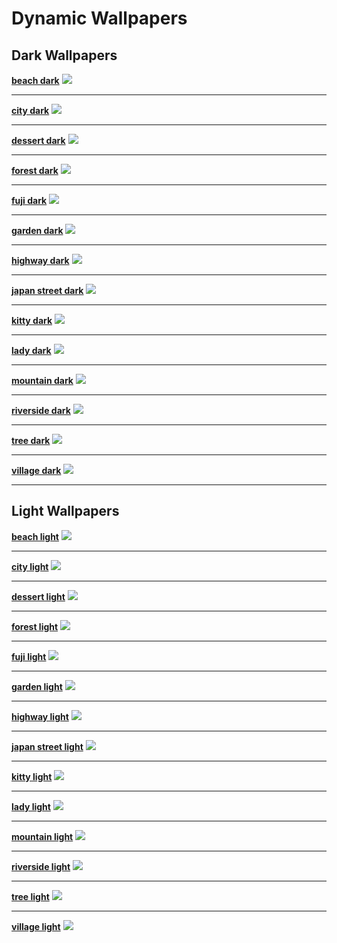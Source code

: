 # Dynamic Wallpapers

## Dark Wallpapers


**[beach dark](Dark/Beach-Dark.png)**
![](Dark/Beach-Dark.png) 

---

**[city dark](Dark/City_dark.jpgi)**
![](Dark/City_dark.jpg) 

---

**[dessert dark](Dark/Dessert-Dark.png)**
![](Dark/Dessert-Dark.png) 

---

**[forest dark](Dark/Forest-Dark.png)**
![](Dark/Forest-Dark.png) 

---

**[fuji dark](Dark/Fuji-Dark.png)**
![](Dark/Fuji-Dark.png) 

---

**[garden dark](Dark/Garden-Dark.png)**
![](Dark/Garden-Dark.png) 

---

**[highway dark](Dark/highway_dark.jpg)**
![](Dark/highway_dark.jpg) 

---

**[japan street dark](Dark/japan-street-Dark.png)**
![](Dark/japan-street-Dark.png) 

---

**[kitty dark](Dark/kitty_dark.jpg)**
![](Dark/kitty_dark.jpg) 

---

**[lady dark](Dark/Lady-Dark.png)**
![](Dark/Lady-Dark.png) 

---

**[mountain dark](Dark/Mountain_dark.jpg)**
![](Dark/Mountain_dark.jpg) 

---

**[riverside dark](Dark/Riverside-Dark.png)**
![](Dark/Riverside-Dark.png) 

---

**[tree dark](Dark/Tree_dark.jpg)**
![](Dark/Tree_dark.jpg) 

---

**[village dark](Dark/Village-Dark.png)**
![](Dark/Village-Dark.png)

---

## Light Wallpapers


**[beach light](Light/Beach_light.png)**
![](Light/Beach_light.png) 

---

**[city light](Light/City_light.jpg)**
![](Light/City_light.jpg) 

---

**[dessert light](Light/Dessert_light.png)**
![](Light/Dessert_light.png) 

---

**[forest light](Light/Forest-Light.png)**
![](Light/Forest-Light.png) 

---

**[fuji light](Light/Fuji_light.png)**
![](Light/Fuji_light.png) 

---

**[garden light](Light/Garden-Light.png)**
![](Light/Garden-Light.png) 

---

**[highway light](Light/highway_light.jpg)**
![](Light/highway_light.jpg) 

---

**[japan street light](Light/japan-street-Light.png)**
![](Light/japan-street-Light.png) 

---

**[kitty light](Light/kitty_light.jpg)**
![](Light/kitty_light.jpg) 

---

**[lady light](Light/Lady-Light.png)**
![](Light/Lady-Light.png) 

---

**[mountain light](Light/Mountain_light.jpg)**
![](Light/Mountain_light.jpg) 

---

**[riverside light](Light/Riverside_light.png)**
![](Light/Riverside_light.png) 

---

**[tree light](Light/Tree_light.jpg)**
![](Light/Tree_light.jpg) 

---

**[village light](Light/Village-Light.png)**
![](Light/Village-Light.png)